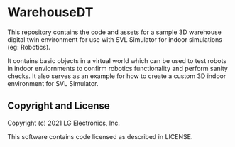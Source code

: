 # WarehouseDT

This repository contains the code and assets for a sample 3D warehouse digital twin environment for use with SVL Simulator for indoor simulations (eg: Robotics).

It contains basic objects in a virtual world which can be used to test robots in indoor enviornments to confirm robotics functionality and perform sanity checks. It also serves as an example for how to create a custom 3D indoor environment for SVL Simulator.

## Copyright and License

Copyright (c) 2021 LG Electronics, Inc.

This software contains code licensed as described in LICENSE.
